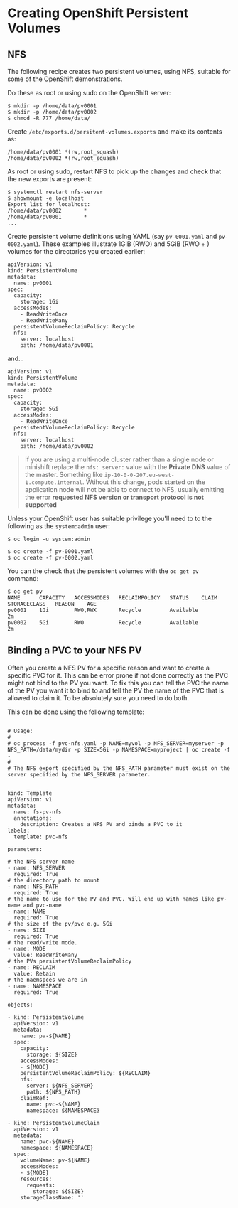 # Creating OpenShift Persistent Volumes

## NFS
The following recipe creates two persistent volumes, using NFS,
suitable for some of the OpenShift demonstrations.

Do these as root or using sudo on the OpenShift server:

    $ mkdir -p /home/data/pv0001
    $ mkdir -p /home/data/pv0002
    $ chmod -R 777 /home/data/

Create `/etc/exports.d/persitent-volumes.exports` and make its contents as:

    /home/data/pv0001 *(rw,root_squash)
    /home/data/pv0002 *(rw,root_squash)

As root or using sudo, restart NFS to pick up the changes and check that
the new exports are present:

    $ systemctl restart nfs-server
    $ showmount -e localhost
    Export list for localhost:
    /home/data/pv0002       *
    /home/data/pv0001       *
    ...

Create persistent volume definitions using YAML (say `pv-0001.yaml` and
`pv-0002.yaml`).  These examples illustrate 1GiB (RWO) and 5GiB (RWO + )
volumes for the directories you created earlier:

```
apiVersion: v1
kind: PersistentVolume
metadata:
  name: pv0001
spec:
  capacity:
    storage: 1Gi
  accessModes:
    - ReadWriteOnce
    - ReadWriteMany
  persistentVolumeReclaimPolicy: Recycle
  nfs:
    server: localhost
    path: /home/data/pv0001
```

and...

```
apiVersion: v1
kind: PersistentVolume
metadata:
  name: pv0002
spec:
  capacity:
    storage: 5Gi
  accessModes:
    - ReadWriteOnce
  persistentVolumeReclaimPolicy: Recycle
  nfs:
    server: localhost
    path: /home/data/pv0002
```

>   If you are using a multi-node cluster rather than a single node or minishift
    replace the `nfs: server:` value with the **Private DNS** value of the master.
    Something like `ip-10-0-0-207.eu-west-1.compute.internal`. Wtihout this
    change, pods started on the application node will not be able to connect to
    NFS, usually emitting the error
    **requested NFS version or transport protocol is not supported**

Unless your OpenShift user has suitable privilege you'll need to to the
following as the `system:admin` user:

    $ oc login -u system:admin
    
    $ oc create -f pv-0001.yaml
    $ oc create -f pv-0002.yaml

You can the check that the persistent volumes with the `oc get pv` command:

    $ oc get pv
    NAME      CAPACITY   ACCESSMODES   RECLAIMPOLICY   STATUS    CLAIM                   STORAGECLASS   REASON    AGE
    pv0001    1Gi        RWO,RWX       Recycle         Available                                                  2m
    pv0002    5Gi        RWO           Recycle         Available                                                  2m

## Binding a PVC to your NFS PV

Often you create a NFS PV for a specific reason and want to create a specific PVC for it.
This can be error prone if not done correctly as the PVC might not bind to the PV you want.
To fix this you can tell the PVC the name of the PV you want it to bind to and tell the PV
the name of the PVC that is allowed to claim it. To be absolutely sure you need to do both.

This can be done using the following template:

```

# Usage:
#
# oc process -f pvc-nfs.yaml -p NAME=myvol -p NFS_SERVER=myserver -p NFS_PATH=/data/mydir -p SIZE=5Gi -p NAMESPACE=myproject | oc create -f -
#
# The NFS export specified by the NFS_PATH parameter must exist on the server specified by the NFS_SERVER parameter. 


kind: Template
apiVersion: v1
metadata:
  name: fs-pv-nfs
  annotations:
    description: Creates a NFS PV and binds a PVC to it
labels:
  template: pvc-nfs

parameters:

# the NFS server name
- name: NFS_SERVER
  required: True
# the directory path to mount
- name: NFS_PATH
  required: True
# the name to use for the PV and PVC. Will end up with names like pv-name and pvc-name
- name: NAME
  required: True
# the size of the pv/pvc e.g. 5Gi
- name: SIZE
  required: True
# the read/write mode.
- name: MODE
  value: ReadWriteMany
# the PVs persistentVolumeReclaimPolicy
- name: RECLAIM
  value: Retain
# the naemspces we are in
- name: NAMESPACE
  required: True

objects:

- kind: PersistentVolume
  apiVersion: v1
  metadata:
    name: pv-${NAME}
  spec:
    capacity:
      storage: ${SIZE}
    accessModes:
    - ${MODE}
    persistentVolumeReclaimPolicy: ${RECLAIM}
    nfs:
      server: ${NFS_SERVER}
      path: ${NFS_PATH}
    claimRef:
      name: pvc-${NAME}
      namespace: ${NAMESPACE}

- kind: PersistentVolumeClaim
  apiVersion: v1
  metadata:
    name: pvc-${NAME}
    namespace: ${NAMESPACE}
  spec:
    volumeName: pv-${NAME}
    accessModes:
    - ${MODE}
    resources:
      requests:
        storage: ${SIZE}
    storageClassName: ''
```

